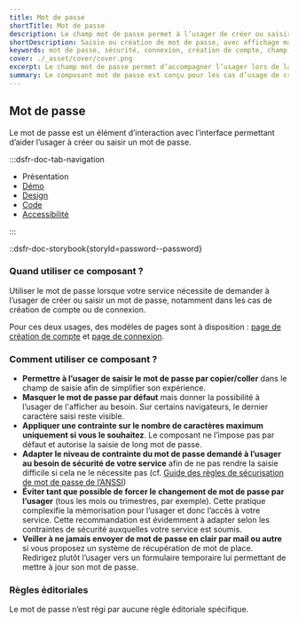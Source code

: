 ```yaml
---
title: Mot de passe
shortTitle: Mot de passe
description: Le champ mot de passe permet à l’usager de créer ou saisir un mot de passe lors d’une connexion ou d’une création de compte, avec des règles de sécurité adaptées à chaque usage.
shortDescription: Saisie ou création de mot de passe, avec affichage masqué et recommandations de sécurité.
keywords: mot de passe, sécurité, connexion, création de compte, champ, saisie, formulaire, visibilité, ANSSI, DSFR
cover: ./_asset/cover/cover.png
excerpt: Le champ mot de passe permet d’accompagner l’usager lors de la création ou la saisie d’un mot de passe, avec affichage masqué, retour d’erreur et règles de sécurité.
summary: Le composant mot de passe est conçu pour les cas d’usage de création de compte ou de connexion. Il propose une saisie masquée par défaut avec la possibilité d’afficher le contenu saisi, une gestion des erreurs en cas de non-conformité aux règles de sécurité, ainsi que des textes d’accompagnement dynamiques. Ce composant respecte les recommandations de l’ANSSI et s’intègre au sein des pages d’authentification du DSFR.
---
```


## Mot de passe

Le mot de passe est un élément d’interaction avec l’interface permettant d’aider l’usager à créer ou saisir un mot de passe.

:::dsfr-doc-tab-navigation

- Présentation
- [Démo](./demo/index.md)
- [Design](./design/index.md)
- [Code](./code/index.md)
- [Accessibilité](./accessibility/index.md)

:::

::dsfr-doc-storybook{storyId=password--password}

### Quand utiliser ce composant ?

Utiliser le mot de passe lorsque votre service nécessite de demander à l’usager de créer ou saisir un mot de passe, notamment dans les cas de création de compte ou de connexion.

Pour ces deux usages, des modèles de pages sont à disposition : [page de création de compte](../../../../layout/page/account/register/_part/doc/index.md) et [page de connexion](../../../../layout/page/account/login/_part/doc/index.md).

### Comment utiliser ce composant ?

- **Permettre à l’usager de saisir le mot de passe par copier/coller** dans le champ de saisie afin de simplifier son expérience.
- **Masquer le mot de passe par défaut** mais donner la possibilité à l’usager de l'afficher au besoin. Sur certains navigateurs, le dernier caractère saisi reste visible.
- **Appliquer une contrainte sur le nombre de caractères maximum uniquement si vous le souhaitez**. Le composant ne l’impose pas par défaut et autorise la saisie de long mot de passe.
- **Adapter le niveau de contrainte du mot de passe demandé à l’usager au besoin de sécurité de votre service** afin de ne pas rendre la saisie difficile si cela ne le nécessite pas (cf. [Guide des règles de sécurisation de mot de passe de l’ANSSI](https://www.ssi.gouv.fr/guide/mot-de-passe/))
- **Éviter tant que possible de forcer le changement de mot de passe par l’usager** (tous les mois ou trimestres, par exemple). Cette pratique complexifie la mémorisation pour l’usager et donc l’accès à votre service. Cette recommandation est évidemment à adapter selon les contraintes de sécurité auxquelles votre service est soumis.
- **Veiller à ne jamais envoyer de mot de passe en clair par mail ou autre** si vous proposez un système de récupération de mot de place. Redirigez plutôt l’usager vers un formulaire temporaire lui permettant de mettre à jour son mot de passe.

### Règles éditoriales

Le mot de passe n’est régi par aucune règle éditoriale spécifique.
